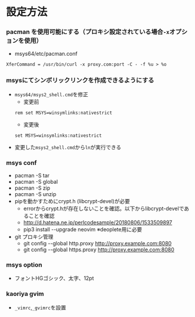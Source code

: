 # 設定方法

### pacman を使用可能にする（プロキシ設定されている場合`-x`オプションを使用）

- msys64/etc/pacman.conf
```
XferCommand = /usr/bin/curl -x proxy.com:port -C - -f %u > %o
```

### msysにてシンボリックリンクを作成できるようにする

- `msys64/msys2_shell.cmd`を修正
    - 変更前
    ```
    rem set MSYS=winsymlinks:nativestrict
    ```
    - 変更後
    ```
    set MSYS=winsymlinks:nativestrict
    ```
- 変更した`msys2_shell.cmd`から`ln`が実行できる

### msys conf

- pacman -S tar
- pacman -S global
- pacman -S zip
- pacman -S unzip
- pipを動かすためにcrypt.h (libcrypt-devel)が必要
    - errorからcrypt.hが存在しないことを確認。以下からlibcrypt-develであることを確認
    - http://d.hatena.ne.jp/perlcodesample/20180806/1533509897
    - pip3 install --upgrade neovim ※deoplete用に必要
- git プロキシ管理
    - git config --global http.proxy http://proxy.example.com:8080
    - git config --global https.proxy http://proxy.example.com:8080

### msys option

- フォントHGゴシック、太字、12pt

### kaoriya gvim

- `_vimrc`,`_gvimrc`を設置
